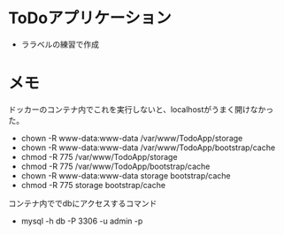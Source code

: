 # ToDoアプリケーション

- ララベルの練習で作成

# メモ
ドッカーのコンテナ内でこれを実行しないと、localhostがうまく開けなかった。
- chown -R www-data:www-data /var/www/TodoApp/storage
- chown -R www-data:www-data /var/www/TodoApp/bootstrap/cache
- chmod -R 775 /var/www/TodoApp/storage
- chmod -R 775 /var/www/TodoApp/bootstrap/cache
- chown -R www-data:www-data storage bootstrap/cache
- chmod -R 775 storage bootstrap/cache


コンテナ内ででdbにアクセスするコマンド
- mysql -h db -P 3306 -u admin -p
